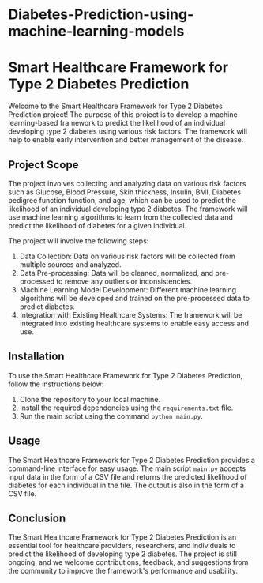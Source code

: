 # Diabetes-Prediction-using-machine-learning-models



# Smart Healthcare Framework for Type 2 Diabetes Prediction

Welcome to the Smart Healthcare Framework for Type 2 Diabetes Prediction project! The purpose of this project is to develop a machine learning-based framework to predict the likelihood of an individual developing type 2 diabetes using various risk factors. The framework will help to enable early intervention and better management of the disease.

## Project Scope

The project involves collecting and analyzing data on various risk factors such as Glucose, Blood Pressure, Skin thickness, Insulin, BMI, Diabetes pedigree function function, and age, which can be used to predict the likelihood of an individual developing type 2 diabetes. The framework will use machine learning algorithms to learn from the collected data and predict the likelihood of diabetes for a given individual.

The project will involve the following steps:

1. Data Collection: Data on various risk factors will be collected from multiple sources and analyzed.
2. Data Pre-processing: Data will be cleaned, normalized, and pre-processed to remove any outliers or inconsistencies.
3. Machine Learning Model Development: Different machine learning algorithms will be developed and trained on the pre-processed data to predict diabetes.
4. Integration with Existing Healthcare Systems: The framework will be integrated into existing healthcare systems to enable easy access and use.

## Installation

To use the Smart Healthcare Framework for Type 2 Diabetes Prediction, follow the instructions below:

1. Clone the repository to your local machine.
2. Install the required dependencies using the `requirements.txt` file.
3. Run the main script using the command `python main.py`.

## Usage

The Smart Healthcare Framework for Type 2 Diabetes Prediction provides a command-line interface for easy usage. The main script `main.py` accepts input data in the form of a CSV file and returns the predicted likelihood of diabetes for each individual in the file. The output is also in the form of a CSV file.

## Conclusion

The Smart Healthcare Framework for Type 2 Diabetes Prediction is an essential tool for healthcare providers, researchers, and individuals to predict the likelihood of developing type 2 diabetes. The project is still ongoing, and we welcome contributions, feedback, and suggestions from the community to improve the framework's performance and usability.
